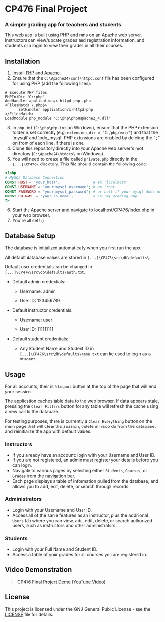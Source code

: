 # CP476 Final Project
### A simple grading app for teachers and students.

This web app is built using PHP and runs on an Apache web server.
Instructors can view/update grades and registration information,
and students can login to view their grades in all their courses.

## Installation

1. Install [PHP](https://windows.php.net/qa/) and [Apache](https://www.apachelounge.com/download/).
2. Ensure that the `C:\Apache24\conf\httpd.conf` file has been configured for using PHP (add the following lines):
```apacheconf
# Execute PHP files
PHPIniDir "C:\php"
AddHandler application/x-httpd-php .php
<FilesMatch \.php$>
      SetHandler application/x-httpd-php
</FilesMatch>
LoadModule php_module "C:\php\php8apache2_4.dll"
```
3. In `php.ini` (`C:\php\php.ini` on Windows), ensure that the PHP extension folder is set correctly (e.g. `extension_dir = "C:/php/ext/"`) and that the 'mysqli' and 'pdo_mysql' PHP extensions are enabled by deleting the "`;`" on front of each line, if there is one.
4. Clone this repository directly into your Apache web server's root directory (`C:\Apache24\htdocs\` on Windows).
5. You will need to create a file called `private.php` directly in the `[...]\CP476\` directory. This file should contain the following code:
```php
<?php
# MySQL Database Connection
CONST HOST = 'your_host';               # ex.'localhost'
CONST USERNAME = 'your_mysql_username'; # ex.'root'
CONST PASSWORD = 'your_mysql_password'; # or null if your mysql does not use a password
CONST DB_NAME = 'your_db_name';         # ex.'my_grading_app'
?>
```
6. Start the Apache server and navigate to [localhost/CP476/index.php](http://localhost/CP476/index.php) in your web browser.
7. You're all set! :)

## Database Setup

The database is initialized automatically when you first run the app.

All default database values are stored in `[...]\CP476\src\db\defaults\`. 

Default user credentials can be changed in `[...]\CP476\src\db\defaults\auth.txt`.

  * Default admin credentials:

    * Username: admin

    * User ID:  123456789

  * Default instructor credentials:

    * Username: user

    * User ID:  111111111

  * Default student credentials:
  
      * Any Student Name and Student ID in `[...]\CP476\src\db\defaults\name.txt` can be used to login as a student.

## Usage

For all accounts, their is a `Logout` button at the top of the page that will end your session.

The application caches table data to the web browser. If data appears stale, pressing the `Clear Filters` button for any table will refresh the cache using a new call to the database.

For testing purposes, there is currently a `Clear Everything` button on the main page that will clear the session, delete all records from the database, and reinitialize the app with default values.

### Instructors
* If you already have an account: login with your Username  and User ID.
* If you are not registered, an admin must register your details before you can login.
* Navigate to various pages by selecting either `Students`, `Courses`, or `Grades` from the navigation bar.
* Each page displays a table of information pulled from the database, and allows you to add, edit, delete, or search through records.

### Administrators
* Login with your Username and User ID.
* Access all of the same features as an instructor, plus the additional `Users` tab where you can view, add, edit, delete, or search authorized users, such as instructors and other administrators.

### Students
* Login with your Full Name and Student ID.
* Access a table of your grades for all courses you are registered in.

## Video Demonstration

> [CP476 Final Project Demo (YouTube Video)](https://www.youtube.com/watch?v=6ppifiezMik)

## License

This project is licensed under the GNU General Public License - see the [LICENSE](LICENSE) file for details.
